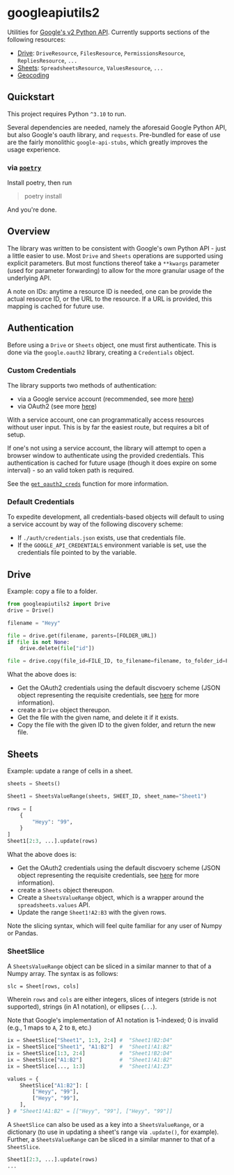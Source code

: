 # googleapiutils2

Utilities for
[Google's v2 Python API](https://github.com/googleapis/google-api-python-client).
Currently supports sections of the following resources:

-   [Drive](https://developers.google.com/drive/api/reference/rest/v3): `DriveResource`,
    `FilesResource`, `PermissionsResource`, `RepliesResource`, `...`
-   [Sheets](https://developers.google.com/sheets/api/reference/rest/v4/spreadsheets):
    `SpreadsheetsResource`, `ValuesResource`, `...`
-   [Geocoding](https://developers.google.com/maps/documentation/geocoding/overview)

## Quickstart

This project requires Python `^3.10` to run.

Several dependencies are needed, namely the aforesaid Google Python API, but also
Google's oauth library, and `requests`. Pre-bundled for ease of use are the fairly
monolithic `google-api-stubs`, which greatly improves the usage experience.

### via [`poetry`](https://python-poetry.org/docs/)

Install poetry, then run

> poetry install

And you're done.

## Overview

The library was written to be consistent with Google's own Python API - just a little
easier to use. Most `Drive` and `Sheets` operations are supported using explicit
parameters. But most functions thereof take a `**kwargs` parameter (used for parameter
forwarding) to allow for the more granular usage of the underlying API.

A note on IDs: anytime a resource ID is needed, one can be provide the actual resource
ID, or the URL to the resource. If a URL is provided, this mapping is cached for future
use.

## Authentication

Before using a `Drive` or `Sheets` object, one must first authenticate. This is done via
the `google.oauth2` library, creating a `Credentials` object.

### Custom Credentials

The library supports two methods of authentication:

-   via a Google service account (recommended, see more
    [here](https://cloud.google.com/iam/docs/creating-managing-service-accounts))
-   via OAuth2 (see more
    [here](https://developers.google.com/identity/protocols/oauth2/native-app))

With a service account, one can programmatically access resources without user input.
This is by far the easiest route, but requires a bit of setup.

If one's not using a service account, the library will attempt to open a browser window
to authenticate using the provided credentials. This authentication is cached for future
usage (though it does expire on some interval) - so an valid token path is required.

See the [`get_oauth2_creds`](googleapiutils2/utils.py) function for more information.

### Default Credentials

To expedite development, all credentials-based objects will default to using a service
account by way of the following discovery scheme:

-   If `./auth/credentials.json` exists, use that credentials file.
-   If the `GOOGLE_API_CREDENTIALS` environment variable is set, use the credentials
    file pointed to by the variable.

## Drive

Example: copy a file to a folder.

```python
from googleapiutils2 import Drive
drive = Drive()

filename = "Heyy"

file = drive.get(filename, parents=[FOLDER_URL])
if file is not None:
    drive.delete(file["id"])

file = drive.copy(file_id=FILE_ID, to_filename=filename, to_folder_id=FOLDER_URL)
```

What the above does is:

-   Get the OAuth2 credentials using the default discvoery scheme (JSON object
    representing the requisite credentials, see
    [here](https://developers.google.com/identity/protocols/oauth2/native-app#step-2:-send-a-request-to-googles-oauth-2.0-server)
    for more information).
-   create a `Drive` object thereupon.
-   Get the file with the given name, and delete it if it exists.
-   Copy the file with the given ID to the given folder, and return the new file.

## Sheets

Example: update a range of cells in a sheet.

```python
sheets = Sheets()

Sheet1 = SheetsValueRange(sheets, SHEET_ID, sheet_name="Sheet1")

rows = [
    {
        "Heyy": "99",
    }
]
Sheet1[2:3, ...].update(rows)
```

What the above does is:

-   Get the OAuth2 credentials using the default discvoery scheme (JSON object
    representing the requisite credentials, see
    [here](https://developers.google.com/identity/protocols/oauth2/native-app#step-2:-send-a-request-to-googles-oauth-2.0-server)
    for more information).
-   create a `Sheets` object thereupon.
-   Create a `SheetsValueRange` object, which is a wrapper around the
    `spreadsheets.values` API.
-   Update the range `Sheet1!A2:B3` with the given rows.

Note the slicing syntax, which will feel quite familiar for any user of Numpy or Pandas.

### SheetSlice

A `SheetsValueRange` object can be sliced in a similar manner to that of a Numpy array.
The syntax is as follows:

    slc = Sheet[rows, cols]

Wherein `rows` and `cols` are either integers, slices of integers (stride is not
supported), strings (in A1 notation), or ellipses (`...`).

Note that Google's implementation of A1 notation is 1-indexed; 0 is invalid (e.g., 1
maps to `A`, 2 to `B`, etc.)

```py
ix = SheetSlice["Sheet1", 1:3, 2:4] #  "Sheet1!B2:D4"
ix = SheetSlice["Sheet1", "A1:B2"]  #  "Sheet1!A1:B2"
ix = SheetSlice[1:3, 2:4]           #  "Sheet1!B2:D4"
ix = SheetSlice["A1:B2"]            #  "Sheet1!A1:B2"
ix = SheetSlice[..., 1:3]           #  "Sheet1!A1:Z3"

values = {
    SheetSlice["A1:B2"]: [
        ["Heyy", "99"],
        ["Heyy", "99"],
    ],
} # "Sheet1!A1:B2" = [["Heyy", "99"], ["Heyy", "99"]]
```

A `SheetSlice` can also be used as a key into a `SheetsValueRange`, or a dictionary (to
use in updating a sheet's range via `.update()`, for example). Further, a
`SheetsValueRange` can be sliced in a similar manner to that of a `SheetSlice`.

```py
Sheet1[2:3, ...].update(rows)
...
```
